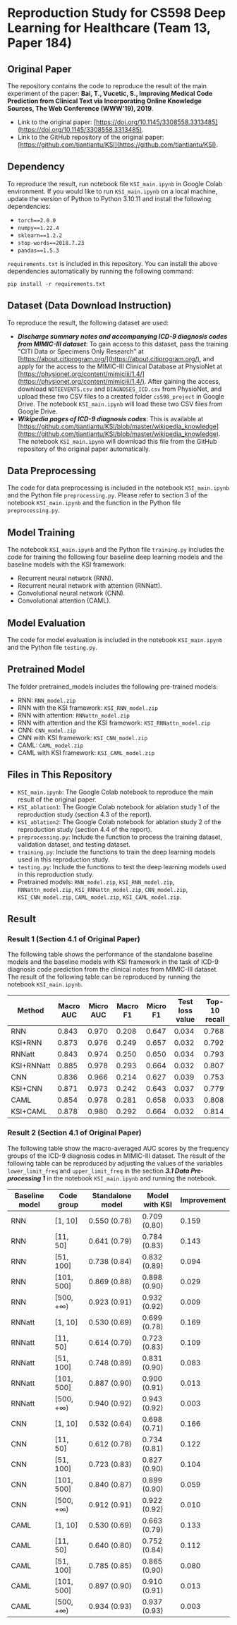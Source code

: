 # Reproduction Study for CS598 Deep Learning for Healthcare (Team 13, Paper 184)
## Original Paper

The repository contains the code to reproduce the result of the main experiment of the paper: **Bai, T., Vucetic, S., Improving Medical Code Prediction from Clinical Text via Incorporating Online Knowledge Sources, The Web Conference (WWW'19), 2019**.
- Link to the original paper: [https://doi.org/10.1145/3308558.3313485](https://doi.org/10.1145/3308558.3313485).
- Link to the GitHub repository of the original paper: [https://github.com/tiantiantu/KSI](https://github.com/tiantiantu/KSI).

## Dependency

To reproduce the result, run notebook file `KSI_main.ipynb` in Google Colab environment. If you would like to run `KSI_main.ipynb` on a local machine, update the version of Python to Python 3.10.11 and install the following dependencies:
- `torch==2.0.0`
- `numpy==1.22.4`
- `sklearn==1.2.2`
- `stop-words==2018.7.23`
- `pandas==1.5.3`

`requirements.txt` is included in this repository. You can install the above dependencies automatically by running the following command:
```shell
pip install -r requirements.txt
```

## Dataset (Data Download Instruction)

To reproduce the result, the following dataset are used:
- ***Discharge summary notes and accompanying ICD-9 diagnosis codes from MIMIC-III dataset***: To gain access to this dataset, pass the training "CITI Data or Specimens Only Research" at [https://about.citiprogram.org/](https://about.citiprogram.org/), and apply for the access to the MIMIC-III Clinical Database at PhysioNet at [https://physionet.org/content/mimiciii/1.4/](https://physionet.org/content/mimiciii/1.4/). After gaining the access, download `NOTEEVENTS.csv` and `DIAGNOSES_ICD.csv` from PhysioNet, and upload these two CSV files to a created folder `cs598_project` in Google Drive. The notebook `KSI_main.ipynb` will load these two CSV files from Google Drive.
- ***Wikipedia pages of ICD-9 diagnosis codes***: This is available at [https://github.com/tiantiantu/KSI/blob/master/wikipedia_knowledge](https://github.com/tiantiantu/KSI/blob/master/wikipedia_knowledge). The notebook `KSI_main.ipynb` will download this file from the GitHub repository of the original paper automatically.
## Data Preprocessing

The code for data preprocessing is included in the notebook `KSI_main.ipynb` and the Python file `preprocessing.py`. Please refer to section 3 of the notebook `KSI_main.ipynb` and the function in the Python file `preprocessing.py`.

## Model Training

The notebook `KSI_main.ipynb` and the Python file `training.py` includes the code for training the following four baseline deep learning models and the baseline models with the KSI framework:
- Recurrent neural network (RNN).
- Recurrent neural network with attention (RNNatt).
- Convolutional neural network (CNN).
- Convolutional attention (CAML).


## Model Evaluation

The code for model evaluation is included in the notebook `KSI_main.ipynb` and the Python file `testing.py`.

## Pretrained Model

The folder pretrained_models includes the following pre-trained models:
- RNN: `RNN_model.zip`
- RNN with the KSI framework: `KSI_RNN_model.zip`
- RNN with attention: `RNNattn_model.zip`
- RNN with attention and the KSI framework: `KSI_RNNattn_model.zip`
- CNN: `CNN_model.zip`
- CNN with KSI framework: `KSI_CNN_model.zip`
- CAML: `CAML_model.zip`
- CAML with KSI framework: `KSI_CAML_model.zip`

## Files in This Repository

- `KSI_main.ipynb`: The Google Colab notebook to reproduce the main result of the original paper.
- `KSI_ablation1`: The Google Colab notebook for ablation study 1 of the reproduction study (section 4.3 of the report).
- `KSI_ablation2`: The Google Colab notebook for ablation study 2 of the reproduction study (section 4.4 of the report).
- `preprocessing.py`: Include the function to process the training dataset, validation dataset, and testing dataset.
- `training.py`: Include the functions to train the deep learning models used in this reproduction study.
- `testing.py`: Include the functions to test the deep learning models used in this reproduction study.
- Pretrained models: `RNN_model.zip`, `KSI_RNN_model.zip`, `RNNattn_model.zip`, `KSI_RNNattn_model.zip`, `CNN_model.zip`, `KSI_CNN_model.zip`, `CAML_model.zip`, `KSI_CAML_model.zip`.

## Result

### Result 1 (Section 4.1 of Original Paper)

The following table shows the performance of the standalone baseline models and the baseline models with KSI framework in the task of ICD-9 diagnosis code prediction from the clinical notes from MIMIC-III dataset. The result of the following table can be reproduced by running the notebook `KSI_main.ipynb`.

| Method     | Macro AUC | Micro AUC | Macro F1 | Micro F1 | Test loss value | Top-10 recall |
|------------|-----------|-----------|----------|----------|-----------------|---------------|
| RNN        | 0.843     | 0.970     | 0.208    | 0.647    | 0.034           | 0.768         |
| KSI+RNN    | 0.873     | 0.976     | 0.249    | 0.657    | 0.032           | 0.792         |
| RNNatt     | 0.843     | 0.974     | 0.250    | 0.650    | 0.034           | 0.793         |
| KSI+RNNatt | 0.885     | 0.978     | 0.293    | 0.664    | 0.032           | 0.807         |
| CNN        | 0.836     | 0.966     | 0.214    | 0.627    | 0.039           | 0.753         |
| KSI+CNN    | 0.871     | 0.973     | 0.242    | 0.643    | 0.037           | 0.779         |
| CAML       | 0.854     | 0.978     | 0.281    | 0.658    | 0.033           | 0.808         |
| KSI+CAML   | 0.878     | 0.980     | 0.292    | 0.664    | 0.032           | 0.814         |

### Result 2 (Section 4.1 of Original Paper)

The following table show the macro-averaged AUC scores by the frequency groups of the ICD-9 diagnosis codes in MIMIC-III dataset. The result of the following table can be reproduced by adjusting the values of the variables `lower_limit_freq` and `upper_limit_freq` in the section ***3.1 Data Pre-processing 1*** in the notebook `KSI_main.ipynb` and running the notebook.

| Baseline model | Code group | Standalone model | Model with KSI | Improvement |
|----------------|------------|------------------|----------------|-------------|
| RNN            | [1, 10]    | 0.550 (0.78)     | 0.709 (0.80)   | 0.159       |
| RNN            | [11, 50]   | 0.641 (0.79)     | 0.784 (0.83)   | 0.143       |
| RNN            | [51, 100]  | 0.738 (0.84)     | 0.832 (0.89)   | 0.094       |
| RNN            | [101, 500] | 0.869 (0.88)     | 0.898 (0.90)   | 0.029       |
| RNN            | [500, +∞)  | 0.923 (0.91)     | 0.932 (0.92)   | 0.009       |
| RNNatt         | [1, 10]    | 0.530 (0.69)     | 0.699 (0.78)   | 0.169       |
| RNNatt         | [11, 50]   | 0.614 (0.79)     | 0.723 (0.83)   | 0.109       |
| RNNatt         | [51, 100]  | 0.748 (0.89)     | 0.831 (0.90)   | 0.083       |
| RNNatt         | [101, 500] | 0.887 (0.90)     | 0.900 (0.91)   | 0.013       |
| RNNatt         | [500, +∞)  | 0.940 (0.92)     | 0.943 (0.92)   | 0.003       |
| CNN            | [1, 10]    | 0.532 (0.64)     | 0.698 (0.71)   | 0.166       |
| CNN            | [11, 50]   | 0.612 (0.78)     | 0.734 (0.81)   | 0.122       |
| CNN            | [51, 100]  | 0.723 (0.83)     | 0.827 (0.90)   | 0.104       |
| CNN            | [101, 500] | 0.840 (0.87)     | 0.899 (0.90)   | 0.059       |
| CNN            | [500, +∞)  | 0.912 (0.91)     | 0.922 (0.92)   | 0.010       |
| CAML           | [1, 10]    | 0.530 (0.69)     | 0.663 (0.79)   | 0.133       |
| CAML           | [11, 50]   | 0.640 (0.80)     | 0.752 (0.84)   | 0.112       |
| CAML           | [51, 100]  | 0.785 (0.85)     | 0.865 (0.90)   | 0.080       |
| CAML           | [101, 500] | 0.897 (0.90)     | 0.910 (0.91)   | 0.013       |
| CAML           | [500, +∞)  | 0.934 (0.93)     | 0.937 (0.93)   | 0.003       |